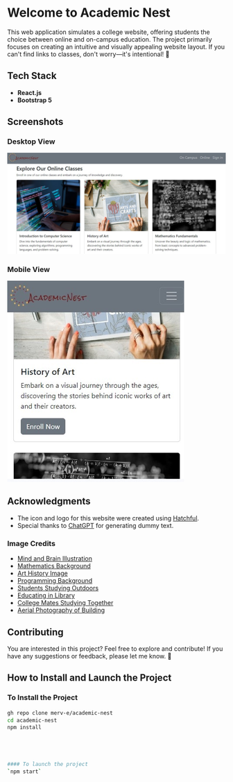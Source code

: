 # Welcome to Academic Nest

This web application simulates a college website, offering students the choice between online and on-campus education. The project primarily focuses on creating an intuitive and visually appealing website layout. If you can't find links to classes, don't worry—it's intentional! 🙂

## Tech Stack
- **React.js**
- **Bootstrap 5**

<!-- Screenshots -->
## Screenshots

### Desktop View
![Desktop Screenshot](./screenshots/desktop.jpg)

### Mobile View
![Mobile Screenshot](./screenshots/mobile.jpg)

## Acknowledgments
- The icon and logo for this website were created using [Hatchful](https://www.shopify.com/tools/logo-maker/).
- Special thanks to [ChatGPT](https://chat.openai.com) for generating dummy text.

### Image Credits
- [Mind and Brain Illustration](https://pixabay.com/illustrations/mind-brain-mindset-perception-544404/)
- [Mathematics Background](https://pixabay.com/photos/math-work-mathematics-formulas-4711302/)
- [Art History Image](https://www.freepik.com/free-photo/blooming-floral-arts-crafts-nature_17129319.htm#query=art%20history%20online%20course&position=38&from_view=keyword&track=ais&uuid=e5a7afda-eca9-4a34-b788-8271f7ac7e1e)
- [Programming Background](https://www.freepik.com/free-photo/programming-background-with-person-working-with-codes-computer_38669459.htm#query=computer%20science&position=0&from_view=search&track=ais&uuid=87af6c86-5451-4100-a5d7-e414a9d7e3c4)
- [Students Studying Outdoors](https://www.freepik.com/free-photo/group-students-with-books-tablet-are-studying-outdoors-together-sitting-grass_2583681.htm#query=colleges%20orientation&position=2&from_view=keyword&track=ais&uuid=54550f0d-801e-490a-9153-b62aae296916)
- [Educating in Library](https://www.freepik.com/free-photo/boy-girl-educating-library_1363443.htm#query=student%20services&position=1&from_view=keyword&track=ais&uuid=dd8b966f-bfa1-4c94-9c82-d16f2768b500)
- [College Mates Studying Together](https://www.freepik.com/free-photo/college-mates-studying-together_16294771.htm#query=studying%20together&position=4&from_view=search&track=ais&uuid=1594d951-5495-41d9-b23b-2c397066a4a3)
- [Aerial Photography of Building](https://unsplash.com/photos/aerial-photography-green-and-white-concrete-building-kfwPJieZVwI)

## Contributing

You are interested in this project? Feel free to explore and contribute! If you have any suggestions or feedback, please let me know. 🚀

## How to Install and Launch the Project

### To Install the Project
```bash
gh repo clone merv-e/academic-nest
cd academic-nest
npm install




#### To launch the project
`npm start`
